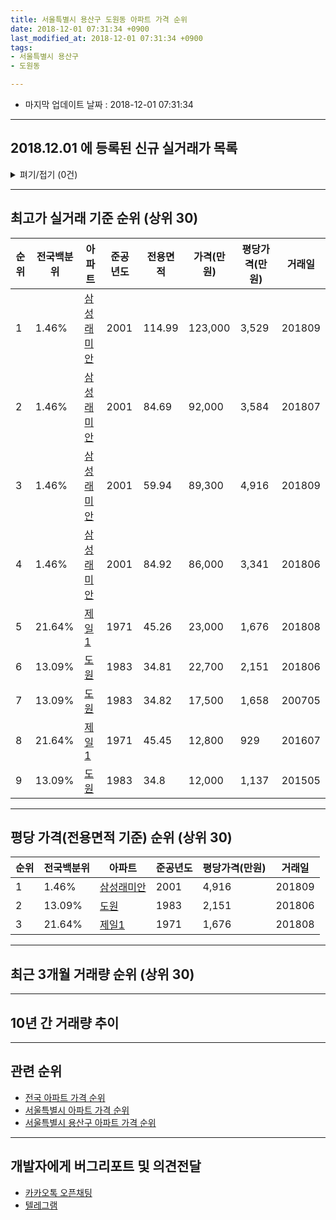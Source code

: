 ```yaml
---
title: 서울특별시 용산구 도원동 아파트 가격 순위
date: 2018-12-01 07:31:34 +0900
last_modified_at: 2018-12-01 07:31:34 +0900
tags:
- 서울특별시 용산구
- 도원동

---
```


* 마지막 업데이트 날짜 : 2018-12-01 07:31:34

---

## 2018.12.01 에 등록된 신규 실거래가 목록

<details>
<summary>펴기/접기 (0건)</summary>
<div markdown="1">

|아파트|전국백분위|준공년도|전용면적|가격(만원)|평당가격(만원)|거래일|
|---|---|---|---|---|---|---|
|없음|||||||


</div>
</details>

---

## 최고가 실거래 기준 순위 (상위 30)


|순위|전국백분위|아파트|준공년도|전용면적|가격(만원)|평당가격(만원)|거래일|
|---|---|---|---|---|---|---|---|
|1|1.46%|[삼성래미안](https://search.naver.com/search.naver?query=%EC%84%9C%EC%9A%B8%ED%8A%B9%EB%B3%84%EC%8B%9C+%EC%9A%A9%EC%82%B0%EA%B5%AC+%EB%8F%84%EC%9B%90%EB%8F%99+%EC%82%BC%EC%84%B1%EB%9E%98%EB%AF%B8%EC%95%88)|2001|114.99|123,000|3,529|201809|
|2|1.46%|[삼성래미안](https://search.naver.com/search.naver?query=%EC%84%9C%EC%9A%B8%ED%8A%B9%EB%B3%84%EC%8B%9C+%EC%9A%A9%EC%82%B0%EA%B5%AC+%EB%8F%84%EC%9B%90%EB%8F%99+%EC%82%BC%EC%84%B1%EB%9E%98%EB%AF%B8%EC%95%88)|2001|84.69|92,000|3,584|201807|
|3|1.46%|[삼성래미안](https://search.naver.com/search.naver?query=%EC%84%9C%EC%9A%B8%ED%8A%B9%EB%B3%84%EC%8B%9C+%EC%9A%A9%EC%82%B0%EA%B5%AC+%EB%8F%84%EC%9B%90%EB%8F%99+%EC%82%BC%EC%84%B1%EB%9E%98%EB%AF%B8%EC%95%88)|2001|59.94|89,300|4,916|201809|
|4|1.46%|[삼성래미안](https://search.naver.com/search.naver?query=%EC%84%9C%EC%9A%B8%ED%8A%B9%EB%B3%84%EC%8B%9C+%EC%9A%A9%EC%82%B0%EA%B5%AC+%EB%8F%84%EC%9B%90%EB%8F%99+%EC%82%BC%EC%84%B1%EB%9E%98%EB%AF%B8%EC%95%88)|2001|84.92|86,000|3,341|201806|
|5|21.64%|[제일1](https://search.naver.com/search.naver?query=%EC%84%9C%EC%9A%B8%ED%8A%B9%EB%B3%84%EC%8B%9C+%EC%9A%A9%EC%82%B0%EA%B5%AC+%EB%8F%84%EC%9B%90%EB%8F%99+%EC%A0%9C%EC%9D%BC1)|1971|45.26|23,000|1,676|201808|
|6|13.09%|[도원](https://search.naver.com/search.naver?query=%EC%84%9C%EC%9A%B8%ED%8A%B9%EB%B3%84%EC%8B%9C+%EC%9A%A9%EC%82%B0%EA%B5%AC+%EB%8F%84%EC%9B%90%EB%8F%99+%EB%8F%84%EC%9B%90)|1983|34.81|22,700|2,151|201806|
|7|13.09%|[도원](https://search.naver.com/search.naver?query=%EC%84%9C%EC%9A%B8%ED%8A%B9%EB%B3%84%EC%8B%9C+%EC%9A%A9%EC%82%B0%EA%B5%AC+%EB%8F%84%EC%9B%90%EB%8F%99+%EB%8F%84%EC%9B%90)|1983|34.82|17,500|1,658|200705|
|8|21.64%|[제일1](https://search.naver.com/search.naver?query=%EC%84%9C%EC%9A%B8%ED%8A%B9%EB%B3%84%EC%8B%9C+%EC%9A%A9%EC%82%B0%EA%B5%AC+%EB%8F%84%EC%9B%90%EB%8F%99+%EC%A0%9C%EC%9D%BC1)|1971|45.45|12,800|929|201607|
|9|13.09%|[도원](https://search.naver.com/search.naver?query=%EC%84%9C%EC%9A%B8%ED%8A%B9%EB%B3%84%EC%8B%9C+%EC%9A%A9%EC%82%B0%EA%B5%AC+%EB%8F%84%EC%9B%90%EB%8F%99+%EB%8F%84%EC%9B%90)|1983|34.8|12,000|1,137|201505|


---

## 평당 가격(전용면적 기준) 순위 (상위 30)


|순위|전국백분위|아파트|준공년도|평당가격(만원)|거래일|
|---|---|---|---|---|---|
|1|1.46%|[삼성래미안](https://search.naver.com/search.naver?query=%EC%84%9C%EC%9A%B8%ED%8A%B9%EB%B3%84%EC%8B%9C+%EC%9A%A9%EC%82%B0%EA%B5%AC+%EB%8F%84%EC%9B%90%EB%8F%99+%EC%82%BC%EC%84%B1%EB%9E%98%EB%AF%B8%EC%95%88)|2001|4,916|201809|
|2|13.09%|[도원](https://search.naver.com/search.naver?query=%EC%84%9C%EC%9A%B8%ED%8A%B9%EB%B3%84%EC%8B%9C+%EC%9A%A9%EC%82%B0%EA%B5%AC+%EB%8F%84%EC%9B%90%EB%8F%99+%EB%8F%84%EC%9B%90)|1983|2,151|201806|
|3|21.64%|[제일1](https://search.naver.com/search.naver?query=%EC%84%9C%EC%9A%B8%ED%8A%B9%EB%B3%84%EC%8B%9C+%EC%9A%A9%EC%82%B0%EA%B5%AC+%EB%8F%84%EC%9B%90%EB%8F%99+%EC%A0%9C%EC%9D%BC1)|1971|1,676|201808|


---

## 최근 3개월 거래량 순위 (상위 30)


<div style="width:100%;">
    <canvas id="deal_count_ranking" height="250"></canvas>
</div>


<script>
new Chart(document.getElementById("deal_count_ranking"), {
    type: 'horizontalBar',
    data: {
        labels: ['삼성래미안'],
        datasets: [{
            label: '실거래 수',
            data: [2],
            borderColor: "rgba(255, 0, 128, 1)",
            backgroundColor: "rgba(255, 0, 128, 0.5)",
            fill: false,
        }]
    },
    options: {
        responsive: true,
        title: {
            display: true,
            text: '최근 3개월 거래량 순위'
        },
        tooltips: {
            mode: 'index',
            intersect: false,
            callbacks: {
                title: function(tooltipItems, data) {
                    return "실거래 수:";
                },
                label: function(tooltipItem, data) {
                    return data.labels[tooltipItem.index] + ": " + tooltipItem.xLabel;
                }
            }
        },
        hover: {
            mode: 'nearest',
            intersect: true
        },
        scales: {
            xAxes: [{
                display: true,
                scaleLabel: {
                    display: true,
                    labelString: '실거래 수'
                },
                ticks: {
                    suggestedMin: 0,
                }
            }],
            yAxes: [{
                display: true,
                ticks: {
                    autoSkip: false,
                    callback: function(value, index, values) {
                        if (value.length > 15)
                            return value.substr(0, 13) + "...";
                        else
                            return value;
                    }
                },
                scaleLabel: {
                    display: false,
                }
            }]
        }
    }
});

</script>


---

## 10년 간 거래량 추이


<div style="width:100%;">
    <canvas id="deal_progress" height="250"></canvas>
</div>

<script>
new Chart(document.getElementById("deal_progress"), {
    type: 'line',
    data: {
        labels: ['200812','200901','200902','200903','200904','200905','200906','200907','200908','200909','200910','200911','200912','201001','201002','201003','201004','201005','201006','201007','201008','201009','201010','201011','201012','201101','201102','201103','201104','201105','201106','201107','201108','201109','201110','201111','201112','201201','201202','201203','201204','201205','201206','201207','201208','201209','201210','201211','201212','201301','201302','201303','201304','201305','201306','201307','201308','201309','201310','201311','201312','201401','201402','201403','201404','201405','201406','201407','201408','201409','201410','201411','201412','201501','201502','201503','201504','201505','201506','201507','201508','201509','201510','201511','201512','201601','201602','201603','201604','201605','201606','201607','201608','201609','201610','201611','201612','201701','201702','201703','201704','201705','201706','201707','201708','201709','201710','201711','201712','201801','201802','201803','201804','201805','201806','201807','201808','201809','201810','201811','201812'],
        datasets: [{
            label: '실거래 수',
            pointRadius: 1,
            data: [3, 8, 5, 5, 13, 10, 10, 6, 15, 7, 2, 1, 8, 7, 7, 4, 2, 5, 1, 3, 6, 2, 9, 13, 8, 9, 7, 9, 2, 1, 5, 4, 4, 4, 9, 3, 4, 6, 3, 3, 5, 3, 1, 1, 4, 2, 0, 3, 5, 1, 3, 3, 4, 8, 8, 2, 5, 7, 9, 3, 9, 6, 7, 12, 11, 6, 4, 4, 10, 9, 11, 9, 5, 7, 13, 18, 13, 15, 15, 10, 9, 7, 13, 5, 7, 3, 5, 2, 13, 13, 21, 17, 9, 7, 12, 6, 4, 1, 6, 12, 6, 21, 15, 15, 5, 10, 3, 8, 19, 9, 2, 10, 7, 5, 10, 8, 8, 5, 2, 0, 0],
            borderColor: "rgba(255, 201, 14, 1)",
            backgroundColor: "rgba(255, 201, 14, 0.5)",
            fill: true,
        }]
    },
    options: {
        responsive: true,
        title: {
            display: true,
            text: '10년간 거래량 추이'
        },
        tooltips: {
            mode: 'index',
            intersect: false,
        },
        hover: {
            mode: 'nearest',
            intersect: true
        },
        scales: {
            xAxes: [{
                display: true,
                scaleLabel: {
                    display: true,
                    labelString: '년/월'
                }
            }],
            yAxes: [{
                display: true,
                ticks: {
                    suggestedMin: 0,
                },
                scaleLabel: {
                    display: true,
                    labelString: '실거래 수'
                }
            }]
        }
    }
});

</script>


---

## 관련 순위

- [전국 아파트 가격 순위](https://inasie.github.io/apt-ranking/전국)
- [서울특별시 아파트 가격 순위](https://inasie.github.io/apt-ranking/서울특별시)
- [서울특별시 용산구 아파트 가격 순위](https://inasie.github.io/apt-ranking/서울특별시-용산구)


---

## 개발자에게 버그리포트 및 의견전달

- [카카오톡 오픈채팅](https://open.kakao.com/o/gLJUAP4)
- [텔레그램](https://t.me/inasie)

